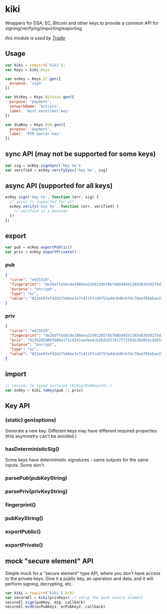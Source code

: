 # kiki

Wrappers for DSA, EC, Bitcoin and other keys to provide a common API for signing/verifying/importing/exporting

_this module is used by [Tradle](https://github.com/tradle/about/wiki)_

## Usage

```js
var kiki = require('kiki');
var Keys = kiki.Keys

var ecKey = Keys.EC.gen({
  purpose: 'sign'
})

var btcKey = Keys.Bitcoin.gen({
  purpose: 'payment',
  networkName: 'bitcoin',
  label: 'most excellent key'
})

var dsaKey = Keys.DSA.gen({
  purpose: 'payment',
  label: 'OTR master key'
})
```

## sync API (may not be supported for some keys)

```js
var sig = ecKey.signSync('hey ho') 
var verified = ecKey.verifySync('hey ho', sig)
```

## async API (supported for all keys)

```js
ecKey.sign('hey ho', function (err, sig) {
  // async is supported for all
  ecKey.verify('hey ho', function (err, verified) {
    // verified is a boolean
  })
})
```

## export

```js
var pub = ecKey.exportPublic()
var priv = ecKey.exportPrivate()
```

### pub

```json
{
  "curve": "ed25519",
  "fingerprint": "de26dffa5dc9e3866ea23d9120578b768b945b1385d8393d275d715470dd6056",
  "purpose": "encrypt",
  "type": "ec",
  "value": "022ee9fefd1b275d4ee1e7c41157cd4753ad4cbd0cbfdc76eef85ebae230bf27ee"
}
```

### priv

```json
{
  "curve": "ed25519",
  "fingerprint": "de26dffa5dc9e3866ea23d9120578b768b945b1385d8393d275d715470dd6056",
  "priv": "01762d59097688a1f1cd241aadee4cb1bd3d37017f71501b28e85ecdab5349c2",
  "purpose": "encrypt",
  "type": "ec",
  "value": "022ee9fefd1b275d4ee1e7c41157cd4753ad4cbd0cbfdc76eef85ebae230bf27ee"
}
```

## import

```js
// recover to typed instance (ECKey/DSAKey/etc.)
var ecKey = kiki.toKey(pub || priv) 
```

## Key API

### (static) gen(options)

Generate a new key. Different keys may have different required properties (this asymmetry can't be avoided.)

### hasDeterministicSig()

Some keys have deterministic signatures - same outputs for the same inputs. Some don't.

### parsePub(pubKeyString)

### parsePriv(privKeyString)

### fingerprint()

### pubKeyString()

### exportPublic()

### exportPrivate()

## mock "secure element" API

Simple mock for a "secure element" type API, where you don't have access to the private keys. Give it a public key, an operation and data, and it will perform signing, decrypting, etc.

```js
var kiki = require('kiki').kiki
var secureEl = kiki(privKeys) // setup the mock secure element
secureEl.sign(pubKey, msg, callback)
secureEl.ecdh(ecPubKey1, ecPubKey2, callback)
```
